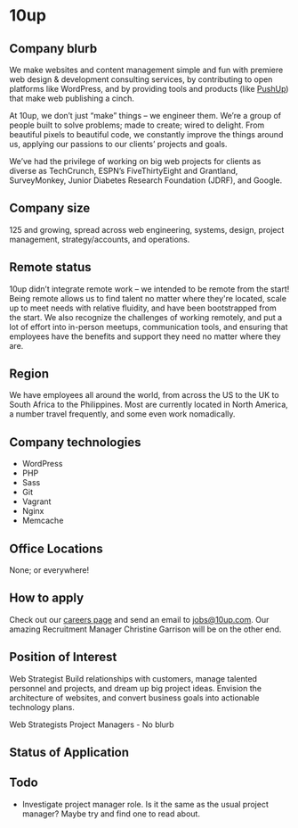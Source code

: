 # 10up

## Company blurb

We make websites and content management simple and fun with premiere web design & development consulting services, by contributing to open platforms like WordPress, and by providing tools and products (like [PushUp](pushupnotifications.com)) that make web publishing a cinch.

At 10up, we don’t just “make” things – we engineer them. We’re a group of people built to solve problems; made to create; wired to delight. From beautiful pixels to beautiful code, we constantly improve the things around us, applying our passions to our clients’ projects and goals.

We’ve had the privilege of working on big web projects for clients as diverse as TechCrunch, ESPN’s FiveThirtyEight and Grantland, SurveyMonkey, Junior Diabetes Research Foundation (JDRF), and Google.

## Company size

125 and growing, spread across web engineering, systems, design, project management, strategy/accounts, and operations.

## Remote status

10up didn’t integrate remote work – we intended to be remote from the start! Being remote allows us to find talent no matter where they're located, scale up to meet needs with relative fluidity, and have been bootstrapped from the start. We also recognize the challenges of working remotely, and put a lot of effort into in-person meetups, communication tools, and ensuring that employees have the benefits and support they need no matter where they are.

## Region

We have employees all around the world, from across the US to the UK to South Africa to the Philippines. Most are currently located in North America, a number travel frequently, and some even work nomadically.

## Company technologies

* WordPress
* PHP
* Sass
* Git
* Vagrant
* Nginx
* Memcache

## Office Locations

None; or everywhere!

## How to apply

Check out our [careers page](http://10up.com/careers/) and send an email to jobs@10up.com. Our amazing Recruitment Manager Christine Garrison will be on the other end.


## Position of Interest

Web Strategist 
Build relationships with customers, manage talented personnel and projects, and dream up big project ideas. Envision the architecture of websites, and convert business goals into actionable technology plans.

Web Strategists
Project Managers - No blurb

## Status of Application



## Todo

- Investigate project manager role. Is it the same as the usual project manager? Maybe try and find one to read about.
